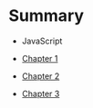 # Summary

* JavaScript

* [Chapter 1](manuscript/01.txt)
* [Chapter 2](manuscript/02.txt)
* [Chapter 3](manuscript/03.txt)
